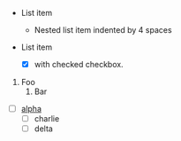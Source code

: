 *   List item

    *   Nested list item indented by 4 spaces

<!-- -->

*   List item

    *   [x] with checked checkbox.

<!-- -->

1. Foo
   1. Bar

<!-- Checkboxes (and links) work OK -->

*   [ ] [alpha](http://bravo.com)
    *   [ ] charlie
    *   [ ] delta
